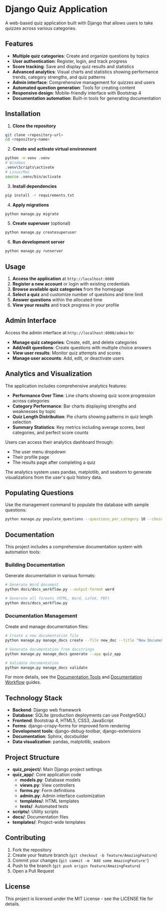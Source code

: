 # Django Quiz Application

A web-based quiz application built with Django that allows users to take quizzes across various categories.

## Features

- **Multiple quiz categories**: Create and organize questions by topics
- **User authentication**: Register, login, and track progress
- **Score tracking**: Save and display quiz results and statistics
- **Advanced analytics**: Visual charts and statistics showing performance trends, category strengths, and quiz patterns
- **Admin interface**: Comprehensive management for quizzes and users
- **Automated question generation**: Tools for creating content
- **Responsive design**: Mobile-friendly interface with Bootstrap 4
- **Documentation automation**: Built-in tools for generating documentation

## Installation

1. **Clone the repository**
```bash
git clone <repository-url>
cd <repository-name>
```

2. **Create and activate virtual environment**
```bash
python -m venv .venv
# Windows
.venv\Scripts\activate
# Linux/Mac
source .venv/bin/activate
```

3. **Install dependencies**
```bash
pip install -r requirements.txt
```

4. **Apply migrations**
```bash
python manage.py migrate
```

5. **Create superuser** (optional)
```bash
python manage.py createsuperuser
```

6. **Run development server**
```bash
python manage.py runserver
```

## Usage

1. **Access the application** at `http://localhost:8000`
2. **Register a new account** or login with existing credentials
3. **Browse available quiz categories** from the homepage
4. **Select a quiz** and customize number of questions and time limit
5. **Answer questions** within the allocated time
6. **View your results** and track progress in your profile

## Admin Interface

Access the admin interface at `http://localhost:8000/admin` to:
- **Manage quiz categories**: Create, edit, and delete categories
- **Add/edit questions**: Create questions with multiple choice answers
- **View user results**: Monitor quiz attempts and scores
- **Manage user accounts**: Add, edit, or deactivate users

## Analytics and Visualization

The application includes comprehensive analytics features:

- **Performance Over Time**: Line charts showing quiz score progression across categories
- **Category Performance**: Bar charts displaying strengths and weaknesses by topic
- **Quiz Length Distribution**: Pie charts showing patterns in quiz length selection
- **Summary Statistics**: Key metrics including average scores, best categories, and perfect score counts

Users can access their analytics dashboard through:
- The user menu dropdown
- Their profile page
- The results page after completing a quiz

The analytics system uses pandas, matplotlib, and seaborn to generate visualizations from the user's quiz history data.

## Populating Questions

Use the management command to populate the database with sample questions:
```bash
python manage.py populate_questions --questions_per_category 10 --choices_per_question 4
```

## Documentation

This project includes a comprehensive documentation system with automation tools:

### Building Documentation

Generate documentation in various formats:
```bash
# Generate Word document
python docs/docs_workflow.py --output-format word

# Generate all formats (HTML, Word, LaTeX, PDF)
python docs/docs_workflow.py
```

### Documentation Management

Create and manage documentation files:
```bash
# Create a new documentation file
python manage.py manage_docs create --file new_doc --title "New Document"

# Generate documentation from docstrings
python manage.py manage_docs generate --app quiz_app

# Validate documentation
python manage.py manage_docs validate
```

For more details, see the [Documentation Tools](docs/documentation_tools.rst) and [Documentation Workflow](docs/documentation_workflow.rst) guides.

## Technology Stack

- **Backend**: Django web framework
- **Database**: SQLite (production deployments can use PostgreSQL)
- **Frontend**: Bootstrap 4, HTML5, CSS3, JavaScript
- **Forms**: django-crispy-forms for improved form rendering
- **Development tools**: django-debug-toolbar, django-extensions
- **Documentation**: Sphinx, docxbuilder
- **Data visualization**: pandas, matplotlib, seaborn

## Project Structure

- **quiz_project/**: Main Django project settings
- **quiz_app/**: Core application code
  - **models.py**: Database models
  - **views.py**: View controllers
  - **forms.py**: Form definitions
  - **admin.py**: Admin interface customization
  - **templates/**: HTML templates
  - **tests/**: Automated tests
- **scripts/**: Utility scripts
- **docs/**: Documentation files
- **templates/**: Project-wide templates

## Contributing

1. Fork the repository
2. Create your feature branch (`git checkout -b feature/AmazingFeature`)
3. Commit your changes (`git commit -m 'Add some AmazingFeature'`)
4. Push to the branch (`git push origin feature/AmazingFeature`)
5. Open a Pull Request

## License

This project is licensed under the MIT License - see the LICENSE file for details. 